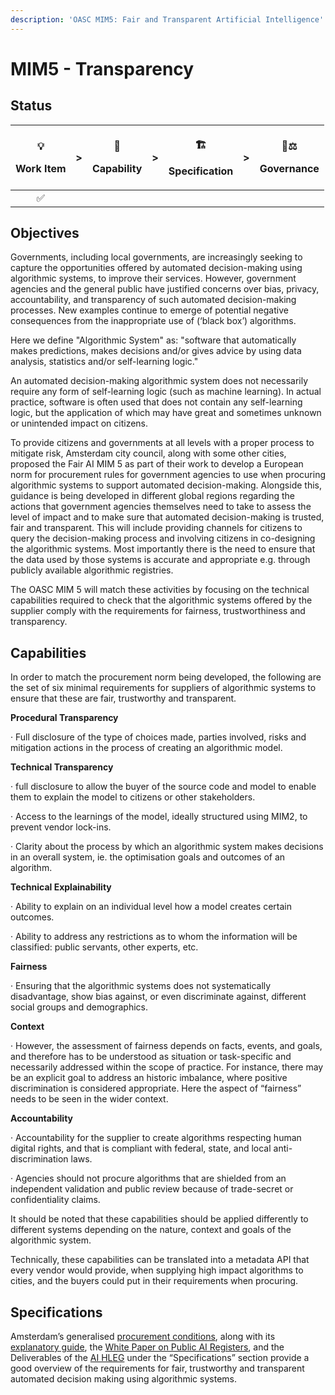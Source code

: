 ```yaml
---
description: 'OASC MIM5: Fair and Transparent Artificial Intelligence'
---
```


# MIM5 - Transparency

## Status <a id="MIM1:ContextInformationManagement-Goal"></a>

<table>
  <thead>
    <tr>
      <th style="text-align:center">
        <p>&#x1F4A1;</p>
        <p>Work Item</p>
      </th>
      <th style="text-align:center">&gt;</th>
      <th style="text-align:center">
        <p>&#x1F9E9;</p>
        <p>Capability</p>
      </th>
      <th style="text-align:center">&gt;</th>
      <th style="text-align:center">
        <p>&#x1F3D7;</p>
        <p>Specification</p>
      </th>
      <th style="text-align:center">&gt;</th>
      <th style="text-align:center">
        <p>&#x1F469;&#x2696;</p>
        <p>Governance</p>
      </th>
    </tr>
  </thead>
  <tbody>
    <tr>
      <td style="text-align:center">&#x2705;</td>
      <td style="text-align:center"></td>
      <td style="text-align:center"></td>
      <td style="text-align:center"></td>
      <td style="text-align:center"></td>
      <td style="text-align:center"></td>
      <td style="text-align:center"></td>
    </tr>
  </tbody>
</table>

## Objectives

  
Governments, including local governments, are increasingly seeking to capture the opportunities offered by automated decision-making using algorithmic systems, to improve their services. However, government agencies and the general public have justified concerns over bias, privacy, accountability, and transparency of such automated decision-making processes. New examples continue to emerge of potential negative consequences from the inappropriate use of \(‘black box’\) algorithms. 

Here we define "Algorithmic System" as: "software that automatically makes predictions, makes decisions and/or gives advice by using data analysis, statistics and/or self-learning logic."

An automated decision-making algorithmic system does not necessarily require any form of self-learning logic \(such as machine learning\). In actual practice, software is often used that does not contain any self-learning logic, but the application of which may have great and sometimes unknown or unintended impact on citizens. 

To provide citizens and governments at all levels with a proper process to mitigate risk, Amsterdam city council, along with some other cities, proposed the Fair AI MIM 5 as part of their work to develop a European norm for procurement rules for government agencies to use when procuring algorithmic systems to support automated decision-making. Alongside this, guidance is being developed in different global regions regarding the actions that government agencies themselves need to take to assess the level of impact and to make sure that automated decision-making is trusted, fair and transparent. This will include providing channels for citizens to query the decision-making process and involving citizens in co-designing the algorithmic systems. Most importantly there is the need to ensure that the data used by those systems is accurate and appropriate e.g. through publicly available algorithmic registries.

The OASC MIM 5 will match these activities by focusing on the technical capabilities required to check that the algorithmic systems offered by the supplier comply with the requirements for fairness, trustworthiness and transparency.

## Capabilities

  
In order to match the procurement norm being developed, the following are the set of six minimal requirements for suppliers of algorithmic systems to ensure that these are fair, trustworthy and transparent.

**Procedural Transparency**

·       Full disclosure of the type of choices made, parties involved, risks and mitigation actions in the process of creating an algorithmic model.

**Technical Transparency**

·       full disclosure to allow the buyer of the source code and model to enable them to explain the model to citizens or other stakeholders.

·       Access to the learnings of the model, ideally structured using MIM2, to prevent vendor lock-ins.

·       Clarity about the process by which an algorithmic system makes decisions in an overall system, ie. the optimisation goals and outcomes of an algorithm.

**Technical Explainability**

·       Ability to explain on an individual level how a model creates certain outcomes.

·       Ability to address any restrictions as to whom the information will be classified: public servants, other experts, etc.

**Fairness**

·       Ensuring that the algorithmic systems does not systematically disadvantage, show bias against, or even discriminate against, different social groups and demographics.

**Context**

·       However, the assessment of fairness depends on facts, events, and goals, and therefore has to be understood as situation or task-specific and necessarily addressed within the scope of practice. For instance, there may be an explicit goal to address an historic imbalance, where positive discrimination is considered appropriate. Here the aspect of “fairness” needs to be seen in the wider context.

**Accountability**

·       Accountability for the supplier to create algorithms respecting human digital rights, and that is compliant with federal, state, and local anti-discrimination laws.

·       Agencies should not procure algorithms that are shielded from an independent validation and public review because of trade-secret or confidentiality claims.

It should be noted that these capabilities should be applied differently to different systems depending on the nature, context and goals of the algorithmic system.

Technically, these capabilities can be translated into a metadata API that every vendor would provide, when supplying high impact algorithms to cities, and the buyers could put in their requirements when procuring.



## Specifications <a id="MIM3:EcosystemTransactionManagement-Recommendedspecifications"></a>

  
Amsterdam’s generalised [procurement conditions](https://assets.amsterdam.nl/publish/pages/968697/standard_clauses_for_fair_use_of_algorithmic_systems.pdf), along with its [explanatory guide](https://assets.amsterdam.nl/publish/pages/968697/explanatory_standard_clauses_for_fair_use_of_algorithmic_systems.pdf), the [White Paper on Public AI Registers](https://algoritmeregister.amsterdam.nl/wp-content/uploads/White-Paper.pdf), and the Deliverables of the [AI HLEG](https://digital-strategy.ec.europa.eu/en/policies/expert-group-ai) under the “Specifications” section provide a good overview of the requirements for fair, trustworthy and transparent automated decision making using algorithmic systems.

